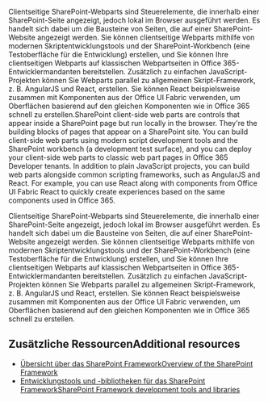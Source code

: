 <span data-ttu-id="b70b2-p101">Clientseitige SharePoint-Webparts sind Steuerelemente, die innerhalb einer SharePoint-Seite angezeigt, jedoch lokal im Browser ausgeführt werden. Es handelt sich dabei um die Bausteine von Seiten, die auf einer SharePoint-Website angezeigt werden. Sie können clientseitige Webparts mithilfe von modernen Skriptentwicklungstools und der SharePoint-Workbench (eine Testoberfläche für die Entwicklung) erstellen, und Sie können Ihre clientseitigen Webparts auf klassischen Webpartseiten in Office 365-Entwicklermandanten bereitstellen.  Zusätzlich zu einfachen JavaScript-Projekten können Sie Webparts parallel zu allgemeinen Skript-Framework, z. B. AngularJS und React, erstellen. Sie können React beispielsweise zusammen mit Komponenten aus der Office UI Fabric verwenden, um Oberflächen basierend auf den gleichen Komponenten wie in Office 365 schnell zu erstellen.</span><span class="sxs-lookup"><span data-stu-id="b70b2-p101">SharePoint client-side web parts are controls that appear inside a SharePoint page but run locally in the browser. They're the building blocks of pages that appear on a SharePoint site. You can build client-side web parts using modern script development tools and the SharePoint workbench (a development test surface), and you can deploy your client-side web parts to classic web part pages in Office 365 Developer tenants.  In addition to plain JavaScript projects, you can build web parts alongside common scripting frameworks, such as AngularJS and React. For example, you can use React along with components from Office UI Fabric React to quickly create experiences based on the same components used in Office 365.</span></span>

Clientseitige SharePoint-Webparts sind Steuerelemente, die innerhalb einer SharePoint-Seite angezeigt, jedoch lokal im Browser ausgeführt werden. Es handelt sich dabei um die Bausteine von Seiten, die auf einer SharePoint-Website angezeigt werden. Sie können clientseitige Webparts mithilfe von modernen Skriptentwicklungstools und der SharePoint-Workbench (eine Testoberfläche für die Entwicklung) erstellen, und Sie können Ihre clientseitigen Webparts auf klassischen Webpartseiten in Office 365-Entwicklermandanten bereitstellen.  Zusätzlich zu einfachen JavaScript-Projekten können Sie Webparts parallel zu allgemeinen Skript-Framework, z. B. AngularJS und React, erstellen. Sie können React beispielsweise zusammen mit Komponenten aus der Office UI Fabric verwenden, um Oberflächen basierend auf den gleichen Komponenten wie in Office 365 schnell zu erstellen.

## <a name="additional-resources"></a><span data-ttu-id="b70b2-107">Zusätzliche Ressourcen</span><span class="sxs-lookup"><span data-stu-id="b70b2-107">Additional resources</span></span>

- [<span data-ttu-id="b70b2-108">Übersicht über das SharePoint Framework</span><span class="sxs-lookup"><span data-stu-id="b70b2-108">Overview of the SharePoint Framework</span></span>](../sharepoint-framework-overview.md)
- [<span data-ttu-id="b70b2-109">Entwicklungstools und -bibliotheken für das SharePoint Framework</span><span class="sxs-lookup"><span data-stu-id="b70b2-109">SharePoint Framework development tools and libraries</span></span>](../tools-and-libraries.md)
